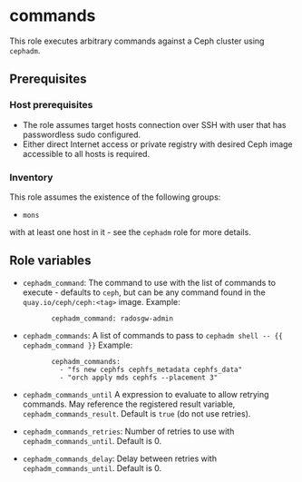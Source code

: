 # commands

This role executes arbitrary commands against a Ceph cluster using `cephadm`.

## Prerequisites

### Host prerequisites

* The role assumes target hosts connection over SSH with user that has passwordless sudo configured.
* Either direct Internet access or private registry with desired Ceph image accessible to all hosts is required.

### Inventory

This role assumes the existence of the following groups:

* `mons`

with at least one host in it - see the `cephadm` role for more details.

## Role variables


* `cephadm_command`: The command to use with the list of commands to execute - defaults to `ceph`, but can be any command found in the `quay.io/ceph/ceph:<tag>` image.
   Example:
   ```
          cephadm_command: radosgw-admin
   ```

* `cephadm_commands`: A list of commands to pass to `cephadm shell -- {{ cephadm_command }}`
   Example:
   ```
          cephadm_commands:
            - "fs new cephfs cephfs_metadata cephfs_data"
            - "orch apply mds cephfs --placement 3"
   ```

* `cephadm_commands_until` A expression to evaluate to allow retrying commands. May reference the registered result variable, `cephadm_commands_result`. Default is `true` (do not use retries).

* `cephadm_commands_retries`: Number of retries to use with `cephadm_commands_until`. Default is 0.

* `cephadm_commands_delay`: Delay between retries with `cephadm_commands_until`. Default is 0.
